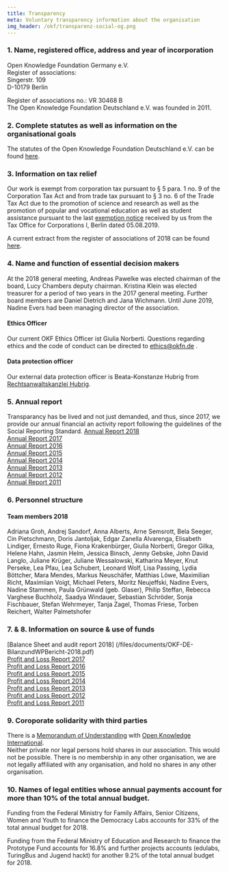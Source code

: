 ```yaml
---
title: Transparency
meta: Voluntary transparency information about the organisation
img_header: /okf/transparenz-social-og.png
---
```


### 1. Name, registered office, address and year of incorporation

Open Knowledge Foundation Germany e.V. <br>
Register of associations: <br>
Singerstr. 109 <br>
D-10179 Berlin <br>

Register of associations no.: VR 30468 B <br>
The Open Knowledge Foundation Deutschland e.V. was founded in 2011.

### 2. Complete statutes as well as information on the organisational goals
The statutes of the Open Knowledge Foundation Deutschland e.V. can be found [here](/files/documents/01_Satzung.pdf).


### 3. Information on tax relief
Our work is exempt from corporation tax pursuant to § 5 para. 1 no. 9 of the Corporation Tax Act and from trade tax pursuant to § 3 no. 6 of the Trade Tax Act due to the promotion of science and research as well as the promotion of popular and vocational education as well as student assistance pursuant to the last [exemption notice](/files/documents/FreistellungsbescheidOKF_2018.pdf) received by us from the Tax Office for Corporations I, Berlin dated 05.08.2019.

A current extract from the register of associations of 2018 can be found [here](/files/documents/Vereinsregisterauszug_OKFDE_2018.pdf).

### 4. Name and function of essential decision makers
At the 2018 general meeting, Andreas Pawelke was elected chairman of the board, Lucy Chambers deputy chairman. Kristina Klein was elected treasurer for a period of two years in the 2017 general meeting. Further board members are Daniel Dietrich and Jana Wichmann. Until June 2019, Nadine Evers had been managing director of the association.

#### Ethics Officer
Our current OKF Ethics Officer ist Giulia Norberti. Questions regarding ethics and the code of conduct can be directed to ethics@okfn.de .

#### Data protection officer
Our external data protection officer is Beata-Konstanze Hubrig from [Rechtsanwaltskanzlei Hubrig](https://kanzlei-hubrig.de/).

### 5. Annual report
Transparancy has be lived and not just demanded, and thus, since 2017, we provide our annual financial an activity report following the guidelines of the Social Reporting Standard.
[Annual Report 2018](https://2018.okfn.de/) <br>
[Annual Report 2017](/files/documents/OKFDE-Taetigkeitsbericht-2017.pdf) <br>
[Annual Report 2016](/files/documents/OKFDE-Taetigkeitsbericht-2016.pdf) <br>
[Annual Report 2015](/files/documents/OKFDE-Annualreport-2015.pdf) <br>
[Annual Report 2014](/files/documents/OKFDE-Taetigkeitsbericht-2014.pdf) <br>
[Annual Report 2013](/files/documents/OKFDE-Taetigkeitsbericht-2013.pdf) <br>
[Annual Report 2012](/files/documents/OKFDE-Taetigkeitsbericht-2012.pdf) <br>
[Annual Report 2011](/files/documents/OKFDE-Taetigkeitsbericht-2011.pdf)


### 6. Personnel structure

#### Team members 2018

Adriana Groh, Andrej Sandorf, Anna Alberts, Arne Semsrott, Bela Seeger, Cin Pietschmann, Doris Jantoljak, Edgar Zanella Alvarenga, Elisabeth Lindiger, Ernesto Ruge, Fiona Krakenbürger, Giulia Norberti, Gregor Gilka, Helene Hahn, Jasmin Helm, Jessica Binsch, Jenny Gebske, John David Langlo, Juliane Krüger, Juliane Wessalowski, Katharina Meyer, Knut Perseke, Lea Pfau, Lea Schubert, Leonard Wolf, Lisa Passing, Lydia Böttcher, Mara Mendes, Markus Neuschäfer, Matthias Löwe, Maximilian Richt, Maximiian Voigt, Michael Peters, Moritz Neujeffski, Nadine Evers, Nadine Stammen, Paula Grünwald (geb. Glaser), Philip Steffan, Rebecca Varghese Buchholz, Saadya Windauer, Sebastian Schröder, Sonja Fischbauer, Stefan Wehrmeyer, Tanja Zagel, Thomas Friese, Torben Reichert, Walter Palmetshofer

### 7. & 8. Information on source & use of funds

[Balance Sheet and audit report 2018] (/files/documents/OKF-DE-BilanzundWPBericht-2018.pdf) <br>
[Profit and Loss Report 2017](/files/documents/OKF-DE-Gerinnermittlung-kurz-2017.pdf) <br>
[Profit and Loss Report 2016](/files/documents/OKF-DE-Germsermittlung-kurz-2016.pdf) <br>
[Profit and Loss Report 2015](/files/documents/OKF-EN-Gerufermittlung-kurz-2015.pdf) <br>
[Profit and Loss Report 2014](/files/documents/OKF-DE-Germsermittlung-kurz-2014.pdf) <br>
[Profit and Loss Report 2013](/files/documents/OKF-EN-EN-Gerinnermittlung-kurz-2013.pdf) <br>
[Profit and Loss Report 2012](/files/documents/OKF-DE-Germsermittlung-kurz-2012.pdf) <br>
[Profit and Loss Report 2011](/files/documents/OKF-DE-Profit-Accounting-short--2011.pdf)

### 9. Coroporate solidarity with third parties
There is a [Memorandum of Understanding](/files/documents/05_Memorandum_of_Understanding.pdf) with [Open Knowledge International](https://okfn.org/).<br>
Neither private nor legal persons hold shares in our association. This would not be possible. There is no membership in any other organisation, we are not legally affiliated with any organisation, and hold no shares in any other organisation.

### 10. Names of legal entities whose annual payments account for more than 10% of the total annual budget.

Funding from the Federal Ministry for Family Affairs, Senior Citizens, Women and Youth to finance the Democracy Labs accounts for 33% of the total annual budget for 2018.

Funding from the Federal Ministry of Education and Research to finance the Prototype Fund accounts for 16.8% and further projects accounts (edulabs, TuringBus and Jugend hackt) for another 9.2% of the total annual budget for 2018.
